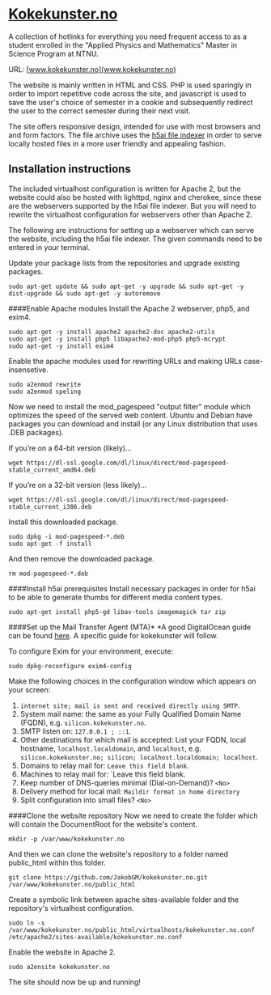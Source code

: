 # [Kokekunster.no](www.kokekunster.no)
A collection of hotlinks for everything you need frequent access to as a student enrolled in the "Applied Physics and Mathematics" Master in Science Program at NTNU.

URL: [www.kokekunster.no](www.kokekunster.no)

The website is mainly written in HTML and CSS. PHP is used sparingly in order to import repetitive code across the site, and javascript is used to save the user's choice of semester in a cookie and subsequently redirect the user to the correct semester during their next visit.

The site offers responsive design, intended for use with most browsers and and form factors. The file archive uses the [h5ai file indexer](http://larsjung.de/h5ai/) in order to serve locally hosted files in a more user friendly and appealing fashion.

## Installation instructions
The included virtualhost configuration is written for Apache 2, but the website could also be hosted with lighttpd, nginx and cherokee, since these are the webservers supported by the h5ai file indexer. But you will need to rewrite the virtualhost configuration for webservers other than Apache 2.

 The following are instructions for setting up a webserver which can serve the website, including the h5ai file indexer. The given commands need to be entered in your terminal.

Update your package lists from the repositories and upgrade existing packages.
```Shell
sudo apt-get update && sudo apt-get -y upgrade && sudo apt-get -y dist-upgrade && sudo apt-get -y autoremove
```

####Enable Apache modules
Install the Apache 2 webserver, php5, and exim4.
```Shell
sudo apt-get -y install apache2 apache2-doc apache2-utils
sudo apt-get -y install php5 libapache2-mod-php5 php5-mcrypt
sudo apt-get -y install exim4
```

Enable the apache modules used for rewriting URLs and making URLs case-insensetive.
```Shell
sudo a2enmod rewrite
sudo a2enmod speling
```

Now we need to install the mod_pagespeed "output filter" module which optimizes the speed of the served web content. Ubuntu and Debian have packages you can download and install (or any Linux distribution that uses .DEB packages).

If you’re on a 64-bit version (likely)...

```Shell
wget https://dl-ssl.google.com/dl/linux/direct/mod-pagespeed-stable_current_amd64.deb
```

If you’re on a 32-bit version (less likely)...
```Shell
wget https://dl-ssl.google.com/dl/linux/direct/mod-pagespeed-stable_current_i386.deb
```

Install this downloaded package.

```Shell
sudo dpkg -i mod-pagespeed-*.deb
sudo apt-get -f install
```

And then remove the downloaded package.

```Shell
rm mod-pagespeed-*.deb
```

####Install h5ai prerequisites
Install necessary packages in order for h5ai to be able to generate thumbs for different media content types.
```Shell
sudo apt-get install php5-gd libav-tools imagemagick tar zip
```

####Set up the Mail Transfer Agent (MTA)*
*A good DigitalOcean guide can be found [here](https://www.digitalocean.com/community/tutorials/how-to-install-the-send-only-mail-server-exim-on-ubuntu-12-04). A specific guide for kokekunster will follow.

To configure Exim for your environment, execute:
```Shell
sudo dpkg-reconfigure exim4-config
```

Make the following choices in the configuration window which appears on your screen:
1) `internet site; mail is sent and received directly using SMTP`.
2) System mail name: the same as your Fully Qualified Domain Name (FQDN), e.g. `silicon.kokekunster.no`.
3) SMTP listen on: `127.0.0.1 ; ::1`.
4)  Other destinations for which mail is accepted: List your FQDN, local hostname, `localhost.localdomain`, and `localhost`, e.g. `silicon.kokekunster.no; silicon; localhost.localdomain; localhost`.
5) Domains to relay mail for: `Leave this field blank`.
6) Machines to relay mail for: `Leave this field blank.
7) Keep number of DNS-queries minimal (Dial-on-Demand)? `<No>`
8) Delivery method for local mail: `Maildir format in home directory`
9) Split configuration into small files? `<No>`

####Clone the website repository
Now we need to create the folder which will contain the DocumentRoot for the website's content.

```Shell
mkdir -p /var/www/kokekunster.no
```

And then we can clone the website's repository to a folder named public_html within this folder.

```Shell
git clone https://github.com/JakobGM/kokekunster.no.git /var/www/kokekunster.no/public_html
```

Create a symbolic link between apache sites-available folder and the repository's virtualhost configuration.

```Shell
sudo ln -s /var/www/kokekunster.no/public_html/virtualhosts/kokekunster.no.conf /etc/apache2/sites-available/kokekunster.no.conf
```

Enable the website in Apache 2.
```Shell
sudo a2ensite kokekunster.no
```

The site should now be up and running!
